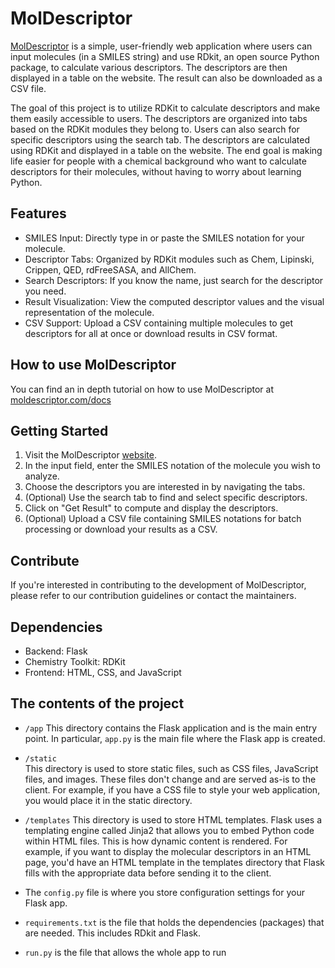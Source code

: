 # MolDescriptor

[MolDescriptor](https://moldescriptor.com/) is a simple, user-friendly web application where users can input molecules (in a SMILES string) and use RDkit, an open source Python package, to calculate various descriptors. The descriptors are then displayed in a table on the website. The result can also be downloaded as a CSV file.

The goal of this project is to utilize RDKit to calculate descriptors and make them easily accessible to users. The descriptors are organized into tabs based on the RDKit modules they belong to. Users can also search for specific descriptors using the search tab. The descriptors are calculated using RDKit and displayed in a table on the website. The end goal is making life easier for people with a chemical background who want to calculate descriptors for their molecules, without having to worry about learning Python. 



## Features

- SMILES Input: Directly type in or paste the SMILES notation for your molecule.
- Descriptor Tabs: Organized by RDKit modules such as Chem, Lipinski, Crippen, QED, rdFreeSASA, and AllChem.
- Search Descriptors: If you know the name, just search for the descriptor you need.
- Result Visualization: View the computed descriptor values and the visual representation of the molecule.
- CSV Support: Upload a CSV containing multiple molecules to get descriptors for all at once or download results in CSV format.

## How to use MolDescriptor
You can find an in depth tutorial on how to use MolDescriptor at [moldescriptor.com/docs](https://moldescriptor.com/docs)

## Getting Started
1. Visit the MolDescriptor [website](https://moldescriptor.com/).
2. In the input field, enter the SMILES notation of the molecule you wish to analyze.
3. Choose the descriptors you are interested in by navigating the tabs.
4. (Optional) Use the search tab to find and select specific descriptors.
5. Click on "Get Result" to compute and display the descriptors.
6. (Optional) Upload a CSV file containing SMILES notations for batch processing or download your results as a CSV.

## Contribute

If you're interested in contributing to the development of MolDescriptor, please refer to our contribution guidelines or contact the maintainers.

## Dependencies
- Backend: Flask
- Chemistry Toolkit: RDKit
- Frontend: HTML, CSS, and JavaScript

## The contents of the project

- ```/app```
This directory contains the Flask application and is the main entry point. In particular, ```app.py``` is the main file where the Flask app is created.

- ```/static```  
This directory is used to store static files, such as CSS files, JavaScript files, and images. These files don't change and are served as-is to the client.
For example, if you have a CSS file to style your web application, you would place it in the static directory.


- ```/templates```
This directory is used to store HTML templates. Flask uses a templating engine called Jinja2 that allows you to embed Python code within HTML files. This is how dynamic content is rendered.
For example, if you want to display the molecular descriptors in an HTML page, you'd have an HTML template in the templates directory that Flask fills with the appropriate data before sending it to the client.

- The ```config.py``` file is where you store configuration settings for your Flask app.

- ```requirements.txt``` is the file that holds the dependencies (packages) that are needed. This includes RDkit and Flask.

- ```run.py``` is the file that allows the whole app to run